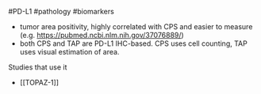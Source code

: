 
#PD-L1
#pathology
#biomarkers

- tumor area positivity, highly correlated with CPS and easier to measure (e.g. https://pubmed.ncbi.nlm.nih.gov/37076889/)
- both CPS and TAP are PD-L1 IHC-based. CPS uses cell counting, TAP uses visual estimation of area.

Studies that use it
- [[TOPAZ-1]]
